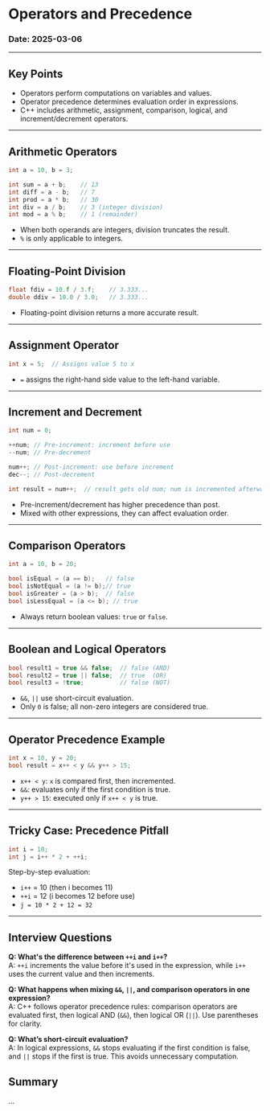# Operators and Precedence

### Date: 2025-03-06

---

## Key Points

- Operators perform computations on variables and values.
- Operator precedence determines evaluation order in expressions.
- C++ includes arithmetic, assignment, comparison, logical, and increment/decrement operators.

---

## Arithmetic Operators

```cpp
int a = 10, b = 3;

int sum = a + b;    // 13
int diff = a - b;   // 7
int prod = a * b;   // 30
int div = a / b;    // 3 (integer division)
int mod = a % b;    // 1 (remainder)
```

- When both operands are integers, division truncates the result.
- `%` is only applicable to integers.

---

## Floating-Point Division

```cpp
float fdiv = 10.f / 3.f;    // 3.333...
double ddiv = 10.0 / 3.0;   // 3.333...
```

- Floating-point division returns a more accurate result.

---

## Assignment Operator

```cpp
int x = 5;  // Assigns value 5 to x
```

- `=` assigns the right-hand side value to the left-hand variable.

---

## Increment and Decrement

```cpp
int num = 0;

++num; // Pre-increment: increment before use
--num; // Pre-decrement

num++; // Post-increment: use before increment
dec--; // Post-decrement

int result = num++;  // result gets old num; num is incremented afterward
```

- Pre-increment/decrement has higher precedence than post.
- Mixed with other expressions, they can affect evaluation order.

---

## Comparison Operators

```cpp
int a = 10, b = 20;

bool isEqual = (a == b);   // false
bool isNotEqual = (a != b);// true
bool isGreater = (a > b);  // false
bool isLessEqual = (a <= b); // true
```

- Always return boolean values: `true` or `false`.

---

## Boolean and Logical Operators

```cpp
bool result1 = true && false;  // false (AND)
bool result2 = true || false;  // true  (OR)
bool result3 = !true;          // false (NOT)
```

- `&&`, `||` use short-circuit evaluation.
- Only `0` is false; all non-zero integers are considered true.

---

## Operator Precedence Example

```cpp
int x = 10, y = 20;
bool result = x++ < y && y++ > 15;
```

- `x++ < y`: `x` is compared first, then incremented.
- `&&`: evaluates only if the first condition is true.
- `y++ > 15`: executed only if `x++ < y` is true.

---

## Tricky Case: Precedence Pitfall

```cpp
int i = 10;
int j = i++ * 2 + ++i;
```

Step-by-step evaluation:
- `i++` = 10 (then i becomes 11)
- `++i` = 12 (i becomes 12 before use)
- `j = 10 * 2 + 12 = 32`

---

## Interview Questions

**Q: What's the difference between `++i` and `i++`?**  
A: `++i` increments the value before it's used in the expression, while `i++` uses the current value and then increments.

**Q: What happens when mixing `&&`, `||`, and comparison operators in one expression?**  
A: C++ follows operator precedence rules: comparison operators are evaluated first, then logical AND (`&&`), then logical OR (`||`). Use parentheses for clarity.

**Q: What’s short-circuit evaluation?**  
A: In logical expressions, `&&` stops evaluating if the first condition is false, and `||` stops if the first is true. This avoids unnecessary computation.

## Summary 

...


